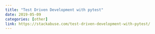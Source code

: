 ```yaml
---
title: "Test Driven Development with pytest"
date: 2019-05-09
categories: [other]
link: https://stackabuse.com/test-driven-development-with-pytest/
---
```

